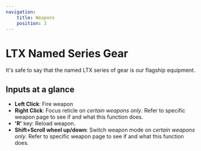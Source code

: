 ```yaml
---
navigation:
    title: Weapons
    position: 3
---
```


# LTX Named Series Gear

It's safe to say that the named LTX series of gear is our flagship equipment.

## Inputs at a glance

- **Left Click**: Fire weapon
- **Right Click**: Focus reticle on *certain weapons only*. Refer to specific weapon page to see if and what this function does.
- **'R'** key: Reload weapon.
- **Shift+Scroll wheel up/down**: Switch weapon mode on *certain weapons only*. Refer to specific weapon page to see if and what this function does.